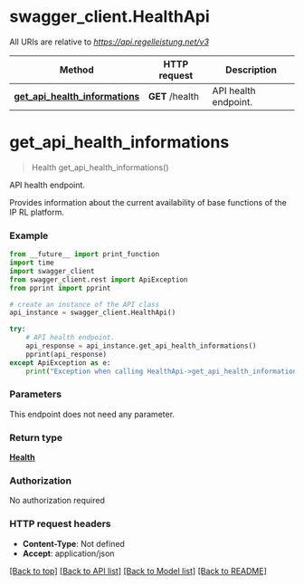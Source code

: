 # swagger_client.HealthApi

All URIs are relative to *https://api.regelleistung.net/v3*

Method | HTTP request | Description
------------- | ------------- | -------------
[**get_api_health_informations**](HealthApi.md#get_api_health_informations) | **GET** /health | API health endpoint.

# **get_api_health_informations**
> Health get_api_health_informations()

API health endpoint.

Provides information about the current availability of base functions of the IP RL platform.

### Example
```python
from __future__ import print_function
import time
import swagger_client
from swagger_client.rest import ApiException
from pprint import pprint

# create an instance of the API class
api_instance = swagger_client.HealthApi()

try:
    # API health endpoint.
    api_response = api_instance.get_api_health_informations()
    pprint(api_response)
except ApiException as e:
    print("Exception when calling HealthApi->get_api_health_informations: %s\n" % e)
```

### Parameters
This endpoint does not need any parameter.

### Return type

[**Health**](Health.md)

### Authorization

No authorization required

### HTTP request headers

 - **Content-Type**: Not defined
 - **Accept**: application/json

[[Back to top]](#) [[Back to API list]](../README.md#documentation-for-api-endpoints) [[Back to Model list]](../README.md#documentation-for-models) [[Back to README]](../README.md)

